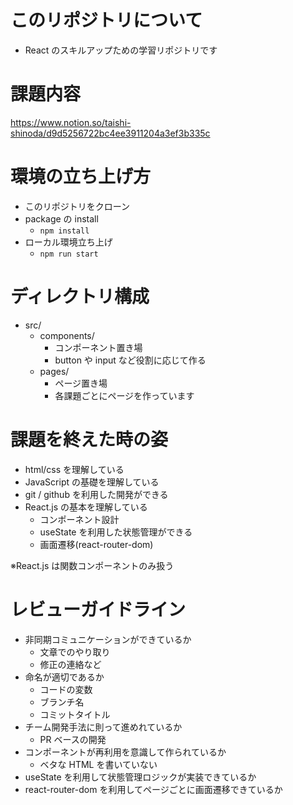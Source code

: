 # このリポジトリについて

- React のスキルアップための学習リポジトリです

# 課題内容

https://www.notion.so/taishi-shinoda/d9d5256722bc4ee3911204a3ef3b335c

# 環境の立ち上げ方

- このリポジトリをクローン
- package の install
  - `npm install`
- ローカル環境立ち上げ
  - `npm run start`

# ディレクトリ構成

- src/
  - components/
    - コンポーネント置き場
    - button や input など役割に応じて作る
  - pages/
    - ページ置き場
    - 各課題ごとにページを作っています

# 課題を終えた時の姿

- html/css を理解している
- JavaScript の基礎を理解している
- git / github を利用した開発ができる
- React.js の基本を理解している
  - コンポーネント設計
  - useState を利用した状態管理ができる
  - 画面遷移(react-router-dom)

※React.js は関数コンポーネントのみ扱う

# レビューガイドライン

- 非同期コミュニケーションができているか
  - 文章でのやり取り
  - 修正の連絡など
- 命名が適切であるか
  - コードの変数
  - ブランチ名
  - コミットタイトル
- チーム開発手法に則って進めれているか
  - PR ベースの開発
- コンポーネントが再利用を意識して作られているか
  - ベタな HTML を書いていない
- useState を利用して状態管理ロジックが実装できているか
- react-router-dom を利用してページごとに画面遷移できているか
